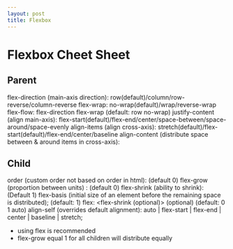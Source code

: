 ```yaml
---
layout: post
title: Flexbox
---
```


# Flexbox Cheet Sheet

## Parent
flex-direction (main-axis direction): row(default)/column/row-reverse/column-reverse
flex-wrap: no-wrap(default)/wrap/reverse-wrap
flex-flow: flex-direction flex-wrap (default: row no-wrap)
justify-content (align main-axis): flex-start(default)/flex-end/center/space-between/space-around/space-evenly
align-items (align cross-axis): stretch(default)/flex-start(default)/flex-end/center/baseline
align-content (distribute space between & around items in cross-axis): 

## Child
order (custom order not based on order in html): <int> (default 0)
flex-grow (proportion between units) : <int> (default 0)
flex-shrink (ability to shrink): <int> (Default 1)
flex-basis (initial size of an element before the remaining space is distributed); (default: 1)
flex:  <flex-grow> <flex-shrink (optional)> <flex-basis> (optional)  (default: 0 1 auto)
align-self (overrides default alignment): auto | flex-start | flex-end | center | baseline | stretch;


* using flex is recommended 
* flex-grow equal 1 for all children will distribute equally

